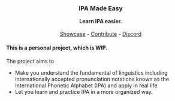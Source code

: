 <h3 align="center">IPA Made Easy</h3>
<p align="center">
    <b> Learn IPA easier. </b>
    <br />
    <br />
    <a href="https://www.youtube.com/">Showcase</a>
    -
    <a href="https://github.com/Araide/ipamadeeasy.github.io/pulls">Contribute</a>
    -
    <a href=" ">Discord</a>
  </p>
</div>

<h4>This is a personal project, which is WIP.</h4>
<p>The project aims to</p>
<ul>
    <li>Make you understand the fundamental of linguistics including internationally accepted pronunciation notations known as the International Phonetic Alphabet (IPA) and apply in real life.</li>
    <li>Let you learn and practice IPA in a more organized way.</li>
</ul>
